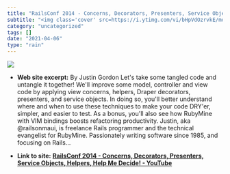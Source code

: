 ```yaml
---
title: "RailsConf 2014 - Concerns, Decorators, Presenters, Service Objects, Helpers, Help Me Decide! - YouTube"
subtitle: "<img class='cover' src=https://i.ytimg.com/vi/bHpVdOzrvkE/mqdefault.jpg>"
category: "uncategorized"
tags: []
date: "2021-04-06"
type: "rain"
---
```

<img class="cover" src=https://i.ytimg.com/vi/bHpVdOzrvkE/mqdefault.jpg>



* **Web site excerpt:** By Justin Gordon Let's take some tangled code and untangle it together! We'll improve some model, controller and view code by applying view concerns, helpers, Draper decorators, presenters, and service objects. In doing so, you'll better understand where and when to use these techniques to make your code DRY'er, simpler, and easier to test. As a bonus, you'll also see how RubyMine with VIM bindings boosts refactoring productivity. Justin, aka @railsonmaui, is freelance Rails programmer and the technical evangelist for RubyMine. Passionately writing software since 1985, and focusing on Rails...

* **Link to site:** **[RailsConf 2014 - Concerns, Decorators, Presenters, Service Objects, Helpers, Help Me Decide! - YouTube](https://www.youtube.com/watch?feature=share&v=bHpVdOzrvkE)**